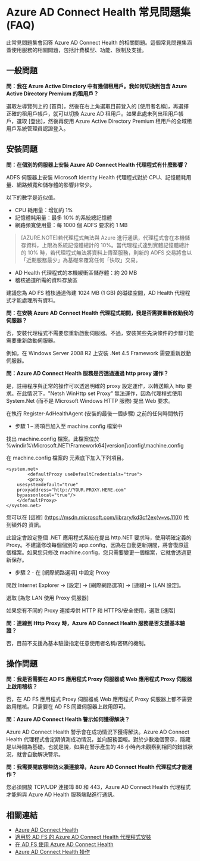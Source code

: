 <properties 
	pageTitle="Azure AD Connect Health 常見問題集"
	description="此常見問題集會回答 Azure AD Connect Health 的相關問題。這個常見問題集涵蓋使用服務的相關問題，包括計費模型、功能、限制及支援。"
	services="active-directory"
	documentationCenter=""
	authors="billmath"
	manager="stevenpo"
	editor="curtand"/>

<tags 
	ms.service="active-directory"
	ms.workload="identity"
	ms.tgt_pltfrm="na"
	ms.devlang="na"
	ms.topic="article"
	ms.date="08/14/2015"
	ms.author="billmath"/>


# Azure AD Connect Health 常見問題集 (FAQ)

此常見問題集會回答 Azure AD Connect Health 的相關問題。這個常見問題集涵蓋使用服務的相關問題，包括計費模型、功能、限制及支援。

## 一般問題



**問：我在 Azure Active Directory 中有幾個租用戶。我如何切換到包含 Azure Active Directory Premium 的租用戶？**

選取左導覽列上的 [首頁]，然後在右上角選取目前登入的 [使用者名稱]，再選擇正確的租用戶帳戶，就可以切換 Azure AD 租用戶。如果此處未列出租用戶帳戶，選取 [登出]，然後再使用 Azure Active Directory Premium 租用戶的全域租用戶系統管理員認證登入。


## 安裝問題



**問：在個別的伺服器上安裝 Azure AD Connect Health 代理程式有什麼影響？**

ADFS 伺服器上安裝 Microsoft Identity Health 代理程式對於 CPU、記憶體耗用量、網路頻寬和儲存體的影響非常少。

以下的數字是近似值。

- CPU 耗用量：增加約 1%
- 記憶體耗用量：最多 10% 的系統總記憶體
- 網路頻寬使用量：每 1000 個 ADFS 要求約 1 MB
>[AZURE.NOTE]若代理程式無法與 Azure 進行通訊，代理程式會在本機儲存資料，上限為系統記憶體總計的 10%。當代理程式達到實體記憶體總計的 10% 時，若代理程式無法將資料上傳至服務，則新的 ADFS 交易將會以「近期服務最少」為基礎來覆寫任何「快取」交易。

- AD Health 代理程式的本機緩衝區儲存體：約 20 MB
- 稽核通道所需的資料存放區


建議您為 AD FS 稽核通道佈建 1024 MB (1 GB) 的磁碟空間，AD Health 代理程式才能處理所有資料。

**問：在安裝 Azure AD Connect Health 代理程式期間，我是否需要重新啟動我的伺服器？**

否，安裝代理程式不需要您重新啟動伺服器。不過，安裝某些先決條件的步驟可能需要重新啟動伺服器。

例如，在 Windows Server 2008 R2 上安裝 .Net 4.5 Framework 需要重新啟動伺服器。


**問：Azure AD Connect Health 服務是否透過通過 http proxy 運作？**

是，註冊程序與正常的操作可以透過明確的 proxy 設定運作，以轉送輸入 http 要求。在此情況下，"Netsh WinHttp set Proxy" 無法運作，因為代理程式使用 System.Net (而不是 Microsoft Windows HTTP 服務) 提出 Web 要求。

在執行 Register-AdHealthAgent (安裝的最後一個步驟) 之前的任何時間執行


- 步驟 1 – 將項目加入至 machine.config 檔案中


找出 machine.config 檔案。此檔案位於 %windir%\\Microsoft.NET\\Framework64[version]\\config\\machine.config</li>

在 machine.config 檔案的 <configuration></configuration> 元素底下加入下列項目。
		
	<system.net>  
			<defaultProxy useDefaultCredentials="true">
       		<proxy 
        usesystemdefault="true" 
        proxyaddress="http://YOUR.PROXY.HERE.com"  
        bypassonlocal="true"/>
		</defaultProxy>
	</system.net> 

 

您可以在 [這裡] (https://msdn.microsoft.com/library/kd3cf2ex(v=vs.110)) 找到額外的 <defaultProxy> 資訊。

此設定會設定整個 .NET 應用程式系統在提出 http.NET 要求時，使用明確定義的 Proxy。不建議修改每個個別的 app.config，因為在自動更新期間，將會復原這個檔案。如果您只修改 machine.config，您只需要變更一個檔案，它就會透過更新保存。

- 步驟 2 - 在 [網際網路選項] 中設定 Proxy

開啟 Internet Explorer -> [設定] -> [網際網路選項] -> [連線]-> [LAN 設定]。

選取 [為您 LAN 使用 Proxy 伺服器]

如果您有不同的 Proxy 連接埠供 HTTP 和 HTTPS/安全使用，選取 [進階]




**問：連線到 Http Proxy 時，Azure AD Connect Health 服務是否支援基本驗證？**

否，目前不支援為基本驗證指定任意使用者名稱/密碼的機制。





## 操作問題



**問：我是否需要在 AD FS 應用程式 Proxy 伺服器或 Web 應用程式 Proxy 伺服器上啟用稽核？**

否，在 AD FS 應用程式 Proxy 伺服器或 Web 應用程式 Proxy 伺服器上都不需要啟用稽核。只需要在 AD FS 同盟伺服器上啟用即可。



**問：Azure AD Connect Health 警示如何獲得解決？**

Azure AD Connect Health 警示會在成功情況下獲得解決。Azure AD Connect Health 代理程式會定期偵測成功情況，並向服務回報。對於少數幾個警示，隱藏是以時間為基礎。也就是說，如果在警示產生的 48 小時內未觀察到相同的錯誤狀況，就會自動解決警示。




**問：我需要開放哪些防火牆連接埠，Azure AD Connect Health 代理程式才能運作？**

您必須開放 TCP/UDP 連接埠 80 和 443，Azure AD Connect Health 代理程式才能夠與 Azure AD Health 服務端點進行通訊。

## 相關連結

* [Azure AD Connect Health](active-directory-aadconnect-health.md)
* [適用於 AD FS 的 Azure AD Connect Health 代理程式安裝](active-directory-aadconnect-health-agent-install-adfs.md)
* [在 AD FS 使用 Azure AD Connect Health](active-directory-aadconnect-health-adfs.md)
* [Azure AD Connect Health 操作](active-directory-aadconnect-health-operations.md)

<!---HONumber=August15_HO9-->